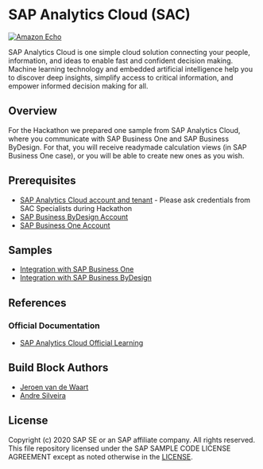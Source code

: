 # SAP Analytics Cloud (SAC)

[![Amazon Echo](https://blogs.sap.com/wp-content/uploads/2016/08/boc_overview_top.png)]()

SAP Analytics Cloud is one simple cloud solution connecting your people, information, and ideas to enable fast and confident decision making. Machine learning technology and embedded artificial intelligence help you to discover deep insights, simplify access to critical information, and empower informed decision making for all.

## [](https://github.com/B1SA/hackathon/tree/master/AmazonAlexa#overview)Overview
For the Hackathon we prepared one sample from SAP Analytics Cloud, where you communicate with SAP Business One and SAP Business ByDesign. For that, you will receive readymade calculation views (in SAP Business One case), or you will be able to create new ones as you wish.

## [](https://github.com/B1SA/hackathon/tree/master/AmazonAlexa#prerequisites)Prerequisites

-   [SAP Analytics Cloud account and tenant](https://b1-benelux.eu1.sapanalytics.cloud) - Please ask credentials from SAC Specialists during Hackathon
-   [SAP Business ByDesign Account](https://my351153.sapbydesign.com/)
-   [SAP Business One Account](http://hana_server:8000/sap/hana/ide/editor)

## [](https://github.com/B1SA/hackathon/tree/master/AmazonAlexa#samples)Samples

-   [Integration with SAP Business One]()
-   [Integration with SAP Business ByDesign]()

## [](https://github.com/B1SA/hackathon/tree/master/AmazonAlexa#tutorials) [](https://github.com/B1SA/hackathon/tree/master/AmazonAlexa#references)References

### [](https://github.com/B1SA/hackathon/tree/master/AmazonAlexa#official-documentation)Official Documentation

-   [SAP Analytics Cloud Official Learning](https://www.sapanalytics.cloud/learning/)

## [](https://github.com/B1SA/hackathon/tree/master/AmazonAlexa#build-block-authors)Build Block Authors

-   [Jeroen van de Waart](https://github.com/)
-   [Andre Silveira](https://github.com/andresilveirajr)

## License

Copyright (c) 2020 SAP SE or an SAP affiliate company. All rights reserved. This file repository licensed under the SAP SAMPLE CODE LICENSE AGREEMENT except as noted otherwise in the  [LICENSE](https://github.com/B1SA/hackathon/blob/master/LICENSE).
